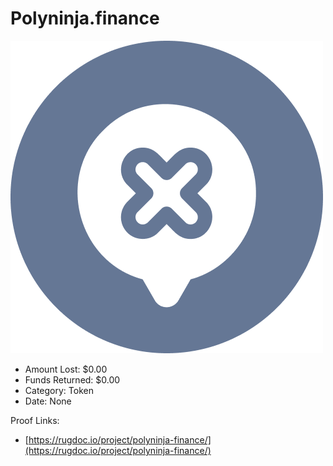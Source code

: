 # Polyninja.finance
![Polyninja.finance](/rektimages/Polyninja.finance.png)
- Amount Lost: $0.00
- Funds Returned: $0.00
- Category: Token
- Date: None



Proof Links:
- [https://rugdoc.io/project/polyninja-finance/](https://rugdoc.io/project/polyninja-finance/)


